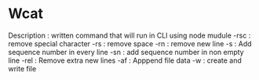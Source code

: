 # Wcat
Description : written command that will run in CLI using node mudule
-rsc : remove special character 
-rs : remove space
-rn : remove new line
-s : Add sequence number in every line
-sn : add sequence number in non empty line
-rel : Remove extra new lines
-af : Apppend file data
-w : create and write file
